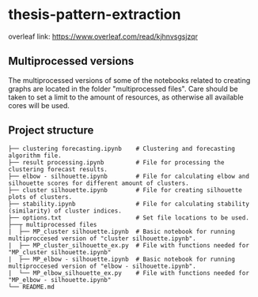 # thesis-pattern-extraction

overleaf link: https://www.overleaf.com/read/kjhnvsgsjzqr

## Multiprocessed versions

The multiprocessed versions of some of the notebooks related to creating graphs are located in the folder "multiprocessed files". Care should be taken to set a limit to the amount of resources, as otherwise all available cores will be used. 

## Project structure

```
├── clustering forecasting.ipynb    # Clustering and forecasting algorithm file.
├── result processing.ipynb         # File for processing the clustering forecast results.
├── elbow - silhouette.ipynb        # File for calculating elbow and silhouette scores for different amount of clusters.
├── cluster silhouette.ipynb        # File for creating silhouette plots of clusters.
├── stability.ipynb                 # File for calculating stability (similarity) of cluster indices.
├── options.txt                     # Set file locations to be used.
├──┬ multiprocessed files
|  ├── MP_cluster silhouette.ipynb  # Basic notebook for running multiproccesed version of "cluster silhouette.ipynb".
|  ├── MP_cluster_silhouette_ex.py  # File with functions needed for "MP_cluster silhouette.ipynb"
|  ├── MP_elbow - silhouette.ipynb  # Basic notebook for running multiproccesed version of "elbow - silhouette.ipynb".
|  └── MP_elbow_silhouette_ex.py    # File with functions needed for "MP_elbow - silhouette.ipynb"
└── README.md
```
